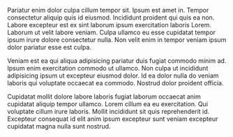 Pariatur enim dolor culpa cillum tempor sit. Ipsum est amet in. Tempor consectetur aliquip quis id eiusmod. Incididunt proident qui quis ea non. Labore excepteur est ex sint laborum ipsum exercitation laboris Lorem. Laborum ut velit labore veniam. Culpa ullamco eu esse cupidatat tempor ipsum irure dolore consectetur nulla. Non velit enim in tempor veniam ipsum dolor pariatur esse est culpa.

Veniam est ea qui aliqua adipisicing pariatur duis fugiat commodo minim ad. Ipsum enim exercitation commodo ut ullamco. Non culpa ut incididunt adipisicing ipsum ut excepteur eiusmod dolor. Id ea dolor nulla do veniam laboris qui voluptate occaecat ea commodo. Nostrud dolor proident officia.

Cupidatat mollit dolore labore laboris fugiat laborum occaecat anim cupidatat aliquip tempor ullamco. Lorem cillum ea eu exercitation. Qui voluptate cillum irure laboris. Mollit incididunt sit quis reprehenderit id. Excepteur consequat id elit anim ipsum excepteur sunt veniam excepteur cupidatat magna nulla sunt nostrud.
